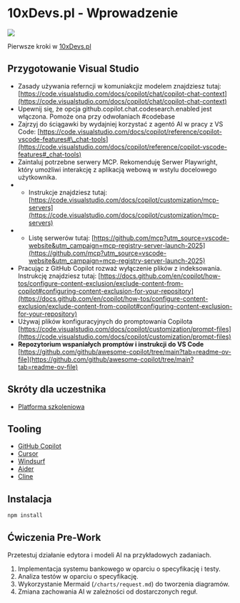 # 10xDevs.pl - Wprowadzenie

![](./docs/banner.png)

Pierwsze kroki w [10xDevs.pl](https://10xdevs.pl)

## Przygotowanie Visual Studio

- Zasady używania referncji w komuniakcjiz modelem znajdziesz tutaj: [https://code.visualstudio.com/docs/copilot/chat/copilot-chat-context](https://code.visualstudio.com/docs/copilot/chat/copilot-chat-context)
- Upewnij się, że opcja github.copilot.chat.codesearch.enabled jest włączona. Pomoże ona przy odwołaniach #codebase
- Zajrzyj do ściągawki by wydajniej korzystać z agentó AI w pracy z VS Code: [https://code.visualstudio.com/docs/copilot/reference/copilot-vscode-features#\_chat-tools](https://code.visualstudio.com/docs/copilot/reference/copilot-vscode-features#_chat-tools)
- Zaintaluj potrzebne serwery MCP. Rekomenduję Serwer Playwright, który umożliwi interakcję z aplikacją webową w wstylu docelowego użytkownika.
- - Instrukcje znajdziesz tutaj: [https://code.visualstudio.com/docs/copilot/customization/mcp-servers](https://code.visualstudio.com/docs/copilot/customization/mcp-servers)
- - Listę serwerów tutaj: [https://github.com/mcp?utm_source=vscode-website&utm_campaign=mcp-registry-server-launch-2025](https://github.com/mcp?utm_source=vscode-website&utm_campaign=mcp-registry-server-launch-2025)
- Pracując z GitHub Copilot rozważ wyłączenie plików z indeksowania. Instrukcję znajdziesz tutaj: [https://docs.github.com/en/copilot/how-tos/configure-content-exclusion/exclude-content-from-copilot#configuring-content-exclusion-for-your-repository](https://docs.github.com/en/copilot/how-tos/configure-content-exclusion/exclude-content-from-copilot#configuring-content-exclusion-for-your-repository)
- Używaj plików konfiguracyjnych do promptowania Copilota [https://code.visualstudio.com/docs/copilot/customization/prompt-files](https://code.visualstudio.com/docs/copilot/customization/prompt-files)
- **Repozytorium wspaniałych promptów i instrukcji do VS Code** [https://github.com/github/awesome-copilot/tree/main?tab=readme-ov-file](https://github.com/github/awesome-copilot/tree/main?tab=readme-ov-file)

## Skróty dla uczestnika

- [Platforma szkoleniowa](http://bravecourses.circle.so)

## Tooling

- [GitHub Copilot](https://github.com/features/copilot)
- [Cursor](https://www.cursor.com)
- [Windsurf](https://codeium.com/windsurf)
- [Aider](https://aider.chat)
- [Cline](https://cline.bot)

## Instalacja

```bash
npm install
```

## Ćwiczenia Pre-Work

Przetestuj działanie edytora i modeli AI na przykładowych zadaniach.

1. Implementacja systemu bankowego w oparciu o specyfikację i testy.
2. Analiza testów w oparciu o specyfikację.
3. Wykorzystanie Mermaid (`/charts/request.md`) do tworzenia diagramów.
4. Zmiana zachowania AI w zależności od dostarczonych reguł.
